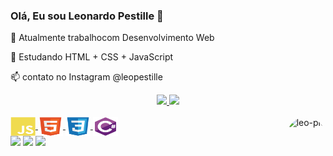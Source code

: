 ### Olá, Eu sou Leonardo Pestille 👋

🔭 Atualmente trabalhocom Desenvolvimento Web

🌱 Estudando HTML + CSS + JavaScript

📫 contato no Instagram @leopestille

<div align="center">
  <a href="https://github.com/leopestille">
  <img height="180em" src="https://github-readme-stats.vercel.app/api?username=leopestille&show_icons=true&theme=dark&include_all_commits=true&count_private=true"/>
  <img height="180em" src="https://github-readme-stats.vercel.app/api/top-langs/?username=leopestille&layout=compact&langs_count=4&theme=dark"/>
</div>
  
  <div style="display: inline_block"><br>
  <img align="center" alt="Rafa-Js" height="30" width="40" src="https://raw.githubusercontent.com/devicons/devicon/master/icons/javascript/javascript-plain.svg">
  <img align="center" alt="Rafa-HTML" height="30" width="40" src="https://raw.githubusercontent.com/devicons/devicon/master/icons/html5/html5-original.svg">
  <img align="center" alt="Rafa-CSS" height="30" width="40" src="https://raw.githubusercontent.com/devicons/devicon/master/icons/css3/css3-original.svg">
   <img align="center" alt="Rafa-Csharp" height="30" width="40" src="https://raw.githubusercontent.com/devicons/devicon/master/icons/csharp/csharp-original.svg">
  <img align="right" alt="leo-pic" height="150" style="border-radius:50px;" src="https://scontent.fcgr5-1.fna.fbcdn.net/v/t1.6435-9/186543038_5912065578811016_7839501016298234887_n.jpg?_nc_cat=101&ccb=1-5&_nc_sid=09cbfe&_nc_eui2=AeGjZUgIB-K7H2CKZU4bjNO1jyi6PYxXu6aPKLo9jFe7ptkfzuihQOEY8B1VSaoLkMXSR3mPqwwQYIuZIS39CUv6&_nc_ohc=EmuQopPt-pcAX9tBQNn&_nc_ht=scontent.fcgr5-1.fna&oh=14b45c3d9ac3bea63a8919fc2c501a6d&oe=61D2855D">
</div>
  
  <div> 
  <a href="https://instagram.com/leopestille" target="_blank"><img src="https://img.shields.io/badge/-Instagram-%23E4405F?style=for-the-badge&logo=instagram&logoColor=white" target="_blank"></a>
 	<a href = "mailto:leonardopestille@gmail.com"><img src="https://img.shields.io/badge/-Gmail-%23333?style=for-the-badge&logo=gmail&logoColor=white" target="_blank"></a>
  <a href="https://www.linkedin.com/in/leonardo-pestille-le%C3%A3o-2838a3150/" target="_blank"><img src="https://img.shields.io/badge/-LinkedIn-%230077B5?style=for-the-badge&logo=linkedin&logoColor=white" target="_blank"></a> 
 
 
 
</div>


